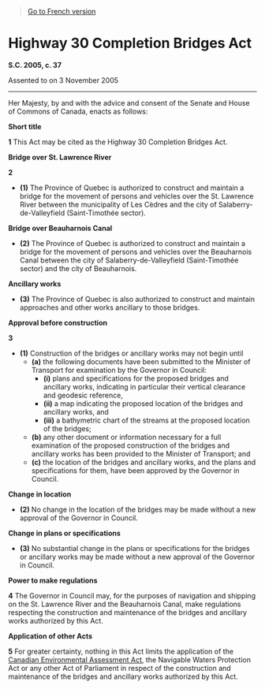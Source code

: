 > [Go to French version](/fr/Lois/Lois%20du%20Canada/2005/ch.%2037.md)

# Highway 30 Completion Bridges Act

**S.C. 2005, c. 37**


Assented to on 3 November 2005

----------



Her Majesty, by and with the advice and consent of the Senate and House of Commons of Canada, enacts as follows:






**Short title**

**1** This Act may be cited as the Highway 30 Completion Bridges Act.




**Bridge over St. Lawrence River**

**2** 

- **(1)** The Province of Quebec is authorized to construct and maintain a bridge for the movement of persons and vehicles over the St. Lawrence River between the municipality of Les Cèdres and the city of Salaberry-de-Valleyfield (Saint-Timothée sector).

**Bridge over Beauharnois Canal**

- **(2)** The Province of Quebec is authorized to construct and maintain a bridge for the movement of persons and vehicles over the Beauharnois Canal between the city of Salaberry-de-Valleyfield (Saint-Timothée sector) and the city of Beauharnois.

**Ancillary works**

- **(3)** The Province of Quebec is also authorized to construct and maintain approaches and other works ancillary to those bridges.




**Approval before construction**

**3** 

- **(1)** Construction of the bridges or ancillary works may not begin until
	- **(a)** the following documents have been submitted to the Minister of Transport for examination by the Governor in Council:
		- **(i)** plans and specifications for the proposed bridges and ancillary works, indicating in particular their vertical clearance and geodesic reference,
		- **(ii)** a map indicating the proposed location of the bridges and ancillary works, and
		- **(iii)** a bathymetric chart of the streams at the proposed location of the bridges;
	- **(b)** any other document or information necessary for a full examination of the proposed construction of the bridges and ancillary works has been provided to the Minister of Transport; and
	- **(c)** the location of the bridges and ancillary works, and the plans and specifications for them, have been approved by the Governor in Council.

**Change in location**

- **(2)** No change in the location of the bridges may be made without a new approval of the Governor in Council.

**Change in plans or specifications**

- **(3)** No substantial change in the plans or specifications for the bridges or ancillary works may be made without a new approval of the Governor in Council.




**Power to make regulations**

**4** The Governor in Council may, for the purposes of navigation and shipping on the St. Lawrence River and the Beauharnois Canal, make regulations respecting the construction and maintenance of the bridges and ancillary works authorized by this Act.




**Application of other Acts**

**5** For greater certainty, nothing in this Act limits the application of the [Canadian Environmental Assessment Act](/en/Acts/Statutes%20of%20Canada/1992/c.%2037.md), the Navigable Waters Protection Act or any other Act of Parliament in respect of the construction and maintenance of the bridges and ancillary works authorized by this Act.


